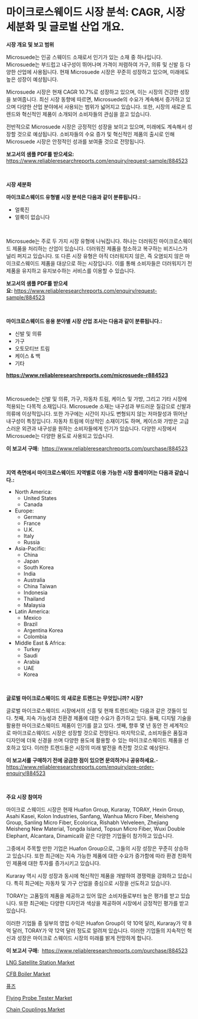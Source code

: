 <p><h1>마이크로스웨이드 시장 분석: CAGR, 시장 세분화 및 글로벌 산업 개요.</h1></p><p><strong>시장 개요 및 보고 범위</strong></p>
<p><p>Microsuede는 인공 스웨이드 소재로서 인기가 있는 소재 중 하나입니다. Microsuede는 부드럽고 내구성이 뛰어나며 가격이 저렴하여 가구, 의류 및 신발 등 다양한 산업에 사용됩니다. 현재 Microsuede 시장은 꾸준히 성장하고 있으며, 미래에도 높은 성장이 예상됩니다. </p><p>Microsuede 시장은 현재 CAGR 10.7%로 성장하고 있으며, 이는 시장의 건강한 성장을 보여줍니다. 최신 시장 동향에 따르면, Microsuede의 수요가 계속해서 증가하고 있으며 다양한 산업 분야에서 사용되는 범위가 넓어지고 있습니다. 또한, 시장의 새로운 트렌드와 혁신적인 제품이 소개되어 소비자들의 관심을 끌고 있습니다.</p><p>전반적으로 Microsuede 시장은 긍정적인 성장을 보이고 있으며, 미래에도 계속해서 성장할 것으로 예상됩니다. 소비자들의 수요 증가 및 혁신적인 제품의 출시로 인해 Microsuede 시장은 안정적인 성과를 보여줄 것으로 전망됩니다.</p></p>
<p><strong>보고서의 샘플 PDF를 받으세요:</strong> <a href="https://www.reliableresearchreports.com/enquiry/request-sample/884523">https://www.reliableresearchreports.com/enquiry/request-sample/884523</a></p>
<p>&nbsp;</p>
<p><strong>시장 세분화</strong></p>
<p><strong>마이크로스웨이드 유형별 시장 분석은 다음과 같이 분류됩니다.:</strong></p>
<p><ul><li>얼룩진</li><li>얼룩이 없습니다</li></ul></p>
<p>&nbsp;</p>
<p><p>Microsuede는 주로 두 가지 시장 유형에 나눠집니다. 하나는 더러워진 마이크로스웨이드 제품을 처리하는 산업이 있습니다. 더러워진 제품을 청소하고 복구하는 비즈니스가 널리 퍼지고 있습니다. 또 다른 시장 유형은 아직 더러워지지 않은, 즉 오염되지 않은 마이크로스웨이드 제품을 대상으로 하는 시장입니다. 이를 통해 소비자들은 더러워지기 전 제품을 유지하고 유지보수하는 서비스를 이용할 수 있습니다.</p></p>
<p><strong>보고서의 샘플 PDF를 받으세요:</strong>&nbsp;<a href="https://www.reliableresearchreports.com/enquiry/request-sample/884523">https://www.reliableresearchreports.com/enquiry/request-sample/884523</a></p>
<p>&nbsp;</p>
<p><strong> 마이크로스웨이드 응용 분야별 시장 산업 조사는 다음과 같이 분류됩니다.:</strong></p>
<p><ul><li>신발 및 의류</li><li>가구</li><li>오토모티브 트림</li><li>케이스 & 백</li><li>기타</li></ul></p>
<p><strong><a href="https://www.reliableresearchreports.com/microsuede-r884523">https://www.reliableresearchreports.com/microsuede-r884523</a></strong></p>
<p>&nbsp;</p>
<p><p>Microsuede는 신발 및 의류, 가구, 자동차 트림, 케이스 및 가방, 그리고 기타 시장에 적용되는 다목적 소재입니다. Microsuede 소재는 내구성과 부드러운 질감으로 신발과 의류에 이상적입니다. 또한 가구에는 시간이 지나도 변형되지 않는 저마찰성과 뛰어난 내구성이 특징입니다. 자동차 트림에 이상적인 소재이기도 하며, 케이스와 가방은 고급스러운 외관과 내구성을 원하는 소비자들에게 인기가 있습니다. 다양한 시장에서 Microsuede는 다양한 용도로 사용되고 있습니다.</p></p>
<p><strong>이 보고서 구매:</strong>&nbsp; <a href="https://www.reliableresearchreports.com/purchase/884523">https://www.reliableresearchreports.com/purchase/884523</a></p>
<p>&nbsp;</p>
<p><strong>지역 측면에서 마이크로스웨이드 지역별로 이용 가능한 시장 플레이어는 다음과 같습니다.:</strong></p>
<p><ul>
    <li>
        North America:
        <ul>
            <li>United States</li>
            <li>Canada</li>
        </ul>
    </li>
    <li>
        Europe:
        <ul>
            <li>Germany</li>
            <li>France</li>
            <li>U.K.</li>
            <li>Italy</li>
            <li>Russia</li>
        </ul>
    </li>
    <li>
        Asia-Pacific:
        <ul>
            <li>China</li>
            <li>Japan</li>
            <li>South Korea</li>
            <li>India</li>
            <li>Australia</li>
            <li>China Taiwan</li>
            <li>Indonesia</li>
            <li>Thailand</li>
            <li>Malaysia</li>
        </ul>
    </li>
    <li>
        Latin America:
        <ul>
            <li>Mexico</li>
            <li>Brazil</li>
            <li>Argentina Korea</li>
            <li>Colombia</li>
        </ul>
    </li>
    <li>
        Middle East & Africa:
        <ul>
            <li>Turkey</li>
            <li>Saudi</li>
            <li>Arabia</li>
            <li>UAE</li>
            <li>Korea</li>
        </ul>
    </li>
    </ul></p>
<p>&nbsp;</p>
<p><strong>글로벌 마이크로스웨이드 의 새로운 트렌드는 무엇입니까? 시장?</strong></p>
<p><p>글로벌 마이크로스웨이드 시장에서의 신흥 및 현재 트렌드에는 다음과 같은 것들이 있다. 첫째, 지속 가능성과 친환경 제품에 대한 수요가 증가하고 있다. 둘째, 디지털 기술을 활용한 마이크로스웨이드 제품이 인기를 끌고 있다. 셋째, 향후 몇 년 동안 전 세계적으로 마이크로스웨이드 시장은 성장할 것으로 전망된다. 마지막으로, 소비자들은 품질과 디자인에 더욱 신경을 쓰며 다양한 용도에 활용할 수 있는 마이크로스웨이드 제품을 선호하고 있다. 이러한 트렌드들은 시장의 미래 발전을 촉진할 것으로 예상된다.</p></p>
<p><strong>이 보고서를 구매하기 전에 궁금한 점이 있으면 문의하거나 공유하세요.</strong>- <a href="https://www.reliableresearchreports.com/enquiry/pre-order-enquiry/884523">https://www.reliableresearchreports.com/enquiry/pre-order-enquiry/884523</a></p>
<p>&nbsp;</p>
<p><strong>주요 시장 참여자</strong></p>
<p><p>마이크로 스웨이드 시장은 현재 Huafon Group, Kuraray, TORAY, Hexin Group, Asahi Kasei, Kolon Industries, Sanfang, Wanhua Micro Fiber, Meisheng Group, Sanling Micro Fiber, Ecolorica, Rishabh Velveleen, Zhejiang Meisheng New Material, Tongda Island, Topsun Micro Fiber, Wuxi Double Elephant, Alcantara, Dinamica와 같은 다양한 기업들이 참가하고 있습니다.</p><p>그중에서 주목할 만한 기업은 Huafon Group으로, 그들의 시장 성장은 꾸준히 상승하고 있습니다. 또한 최근에는 지속 가능한 제품에 대한 수요가 증가함에 따라 환경 친화적인 제품에 대한 투자를 증가시키고 있습니다.</p><p>Kuraray 역시 시장 성장과 동시에 혁신적인 제품을 개발하여 경쟁력을 강화하고 있습니다. 특히 최근에는 자동차 및 가구 산업을 중심으로 시장을 선도하고 있습니다.</p><p>TORAY는 고품질의 제품을 제공하고 있어 많은 소비자들로부터 높은 평가를 받고 있습니다. 또한 최근에는 다양한 디자인과 색상을 제공하여 시장에서 긍정적인 평가를 받고 있습니다.</p><p>이러한 기업들 중 일부의 영업 수익은 Huafon Group이 약 10억 달러, Kuraray가 약 8억 달러, TORAY가 약 12억 달러 정도로 알려져 있습니다. 이러한 기업들의 지속적인 혁신과 성장은 마이크로 스웨이드 시장의 미래를 밝게 전망하게 합니다.</p></p>
<p><strong>이 보고서 구매:</strong>&nbsp;&nbsp;<a href="https://www.reliableresearchreports.com/purchase/884523">https://www.reliableresearchreports.com/purchase/884523</a></p>
<p><p><a href="https://github.com/sofayahoo2023/Market-Research-Report-List-4/blob/main/lng-satellite-station-market.md">LNG Satellite Station Market</a></p><p><a href="https://glittery-fuchsia-86a.notion.site/Analyzing-CFB-Boiler-Market-Global-Industry-Perspective-and-Forecast-2024-to-2031-9806780f4f1a4252bed7ebc7ffd7f6d1">CFB Boiler Market</a></p><p><a href="https://medium.com/@estelwisozk1/%ED%93%A8%EC%A6%88-%EC%8B%9C%EC%9E%A5%EC%9D%98-%EC%9D%B8%EC%82%AC%EC%9D%B4%ED%8A%B8-%EC%8B%9C%EC%9E%A5-%EB%8F%99%ED%96%A5-%EC%84%B1%EC%9E%A5-2024%EB%85%84%EB%B6%80%ED%84%B0-2031%EB%85%84%EA%B9%8C%EC%A7%80-%EC%98%88%EC%B8%A1%EB%90%9C-%EA%B2%83-ac3f09e339d5">퓨즈</a></p><p><a href="https://www.linkedin.com/pulse/flying-probe-tester-market-insights-cagr-trends-growth-strategies-t0p5f?trackingId=KQ7T1FSL6XP%2BpbNgFvwvpQ%3D%3D">Flying Probe Tester Market</a></p><p><a href="https://acidic-farm-354.notion.site/Chain-Couplings-Market-Research-Report-Its-History-and-Forecast-2024-to-2031-44d7ec15d4974e4898499b541d70aac2">Chain Couplings Market</a></p></p>